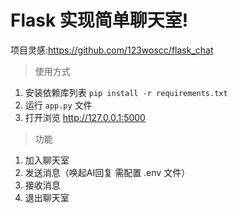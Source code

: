 # Flask 实现简单聊天室!
项目灵感:https://github.com/123woscc/flask_chat

> 使用方式

1. 安装依赖库列表 `pip install -r requirements.txt`
2. 运行 `app.py` 文件
3. 打开浏览 http://127.0.0.1:5000

> 功能

1. 加入聊天室
2. 发送消息（唤起AI回复 需配置 .env 文件）
3. 接收消息
4. 退出聊天室
